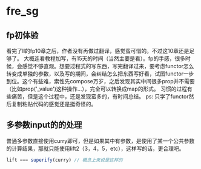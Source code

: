 # fre_sg

## fp初体验
看完了ll的fp10章之后，作者没有再做过翻译，感觉蛮可惜的。不过这10章还是足够了。
大概连看教程加写，有15天的时间（当然主要是看）。fp的手感，很多时候，会感觉不够直观。想要过程式的写东西，写完翻译过来，要考虑functor怎么转变成单独的参数，以及写的期间，会纠结怎么把东西写好看，试图functor一步到位。这个有些难，索性先compose万岁，之后发现其实中间很多prop并不需要（比如prop('_value')这种操作...），完全可以转换成map的形式。
习惯的过程有些痛苦，但是这个过程中，还是发现蛮多的，有时间总结。
ps: 只学了functor然后复制粘贴代码的感觉还是挺奇怪的。

## 多参数input的的处理
普通多参数直接使用curry即可，但是如果其中有参数，是使用了某一个公共参数的计算结果，那就只能使用lift2（3，4，5，etc），这样写的话，更合理吧。
```js
lift === superify(curry) // 概念上来说是这样的
```